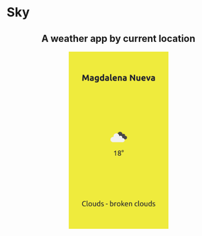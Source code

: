 # Sky

<div align="center">
  <h2>A weather app by current location</h2>
  <img src="./__docs__/screenshot.png" height="400px">
</div>
